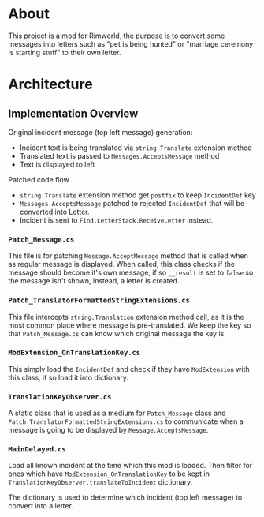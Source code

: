 # About

This project is a mod for Rimworld, the purpose is to convert some
messages into letters such as "pet is being hunted" or "marriage ceremony
is starting stuff" to their own letter.

# Architecture

## Implementation Overview

Original incident message (top left message) generation:

- Incident text is being translated via `string.Translate` extension method
- Translated text is passed to `Messages.AcceptsMessage` method
- Text is displayed to left

Patched code flow

- `string.Translate` extension method get `postfix` to keep `IncidentDef` key
- `Messages.AcceptsMessage` patched to rejected `IncidentDef` that will be converted into Letter.
- Incident is sent to `Find.LetterStack.ReceiveLetter` instead.

### `Patch_Message.cs`

This file is for patching `Message.AcceptMessage` method that is called
when as regular message is displayed. When called, this class checks
if the message should become it's own message, if so `__result` is set
to `false` so the message isn't shown, instead, a letter is created.

### `Patch_TranslatorFormattedStringExtensions.cs`

This file intercepts `string.Translation` extension method call, as it
is the most common place where message is pre-translated. We keep the
key so that `Patch_Message.cs` can know which original message the key is.

### `ModExtension_OnTranslationKey.cs`

This simply load the `IncidentDef` and check if they have `ModExtension`
with this class, if so load it into dictionary.

### `TranslationKeyObserver.cs`

A static class that is used as a medium for `Patch_Message` class and
`Patch_TranslatorFormattedStringExtensions.cs` to communicate when
a message is going to be displayed by `Message.AcceptsMessage`.

### `MainDelayed.cs`

Load all known incident at the time which this mod is loaded. Then
filter for ones which have `ModExtension_OnTranslationKey` to be kept
in `TranslationKeyObserver.translateToIncident` dictionary.

The dictionary is used to determine which incident (top left message) to
convert into a letter.